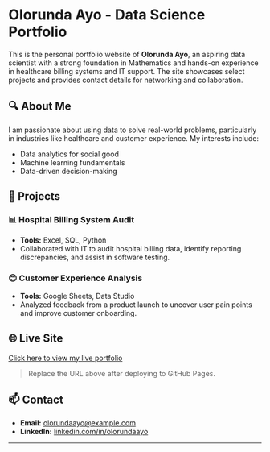 # Olorunda Ayo - Data Science Portfolio

This is the personal portfolio website of **Olorunda Ayo**, an aspiring data scientist with a strong foundation in Mathematics and hands-on experience in healthcare billing systems and IT support. The site showcases select projects and provides contact details for networking and collaboration.

## 🔍 About Me

I am passionate about using data to solve real-world problems, particularly in industries like healthcare and customer experience. My interests include:

- Data analytics for social good  
- Machine learning fundamentals  
- Data-driven decision-making  

## 🚀 Projects

### 📊 Hospital Billing System Audit
- **Tools:** Excel, SQL, Python  
- Collaborated with IT to audit hospital billing data, identify reporting discrepancies, and assist in software testing.

### 😊 Customer Experience Analysis
- **Tools:** Google Sheets, Data Studio  
- Analyzed feedback from a product launch to uncover user pain points and improve customer onboarding.

## 🌐 Live Site

[Click here to view my live portfolio](https://<your-github-username>.github.io/<repo-name>)  
> Replace the URL above after deploying to GitHub Pages.

## 📫 Contact

- **Email:** olorundaayo@example.com  
- **LinkedIn:** [linkedin.com/in/olorundaayo](https://www.linkedin.com/in/olorundaayo)

---

